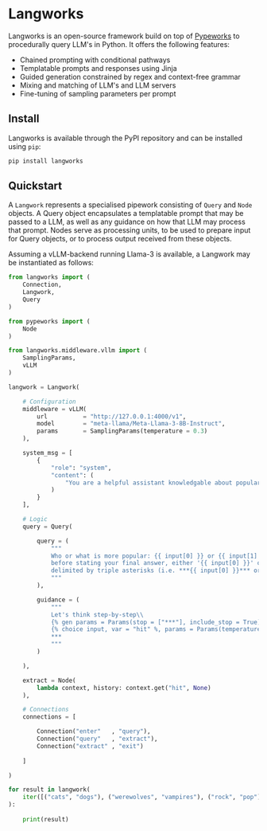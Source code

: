 # Langworks

Langworks is an open-source framework build on top of 
[Pypeworks](https://rosaia.github.io/langworks/) to procedurally query LLM's in Python. It offers 
the following features:

* Chained prompting with conditional pathways
* Templatable prompts and responses using Jinja
* Guided generation constrained by regex and context-free grammar
* Mixing and matching of LLM's and LLM servers
* Fine-tuning of sampling parameters per prompt


## Install

Langworks is available through the PyPI repository and can be installed using `pip`:

```bash
pip install langworks
```


## Quickstart

A `Langwork` represents a specialised pipework consisting of `Query` and `Node` objects. A Query 
object encapsulates a templatable prompt that may be passed to a LLM, as well as any guidance on 
how that LLM may process that prompt. Nodes serve as processing units, to be used to prepare input 
for Query objects, or to process output received from these objects.

Assuming a vLLM-backend running Llama-3 is available, a Langwork may be instantiated as follows:

```python
from langworks import (
    Connection,
    Langwork,
    Query
)

from pypeworks import (
    Node
)

from langworks.middleware.vllm import (
    SamplingParams,
    vLLM
)

langwork = Langwork(

    # Configuration
    middleware = vLLM(
        url          = "http://127.0.0.1:4000/v1",
        model        = "meta-llama/Meta-Llama-3-8B-Instruct",
        params       = SamplingParams(temperature = 0.3)
    ),

    system_msg = [
        {
            "role": "system",
            "content": (
                "You are a helpful assistant knowledgable about popular trivia."
            )
        }
    ],

    # Logic
    query = Query(

        query = (
            """
            Who or what is more popular: {{ input[0] }} or {{ input[1] }}? Think step-by-step \\
            before stating your final answer, either '{{ input[0] }}' or '{{ input[1] }}', \\
            delimited by triple asterisks (i.e. ***{{ input[0] }}*** or ***{{ input[1] }}***).
            """
        ),

        guidance = (
            """
            Let's think step-by-step\\
            {% gen params = Params(stop = ["***"], include_stop = True) %}\\
            {% choice input, var = "hit" %, params = Params(temperature = 0)}\\
            ***
            """
        )

    ),

    extract = Node(
        lambda context, history: context.get("hit", None)
    ),

    # Connections
    connections = [

        Connection("enter"   , "query"),
        Connection("query"   , "extract"),
        Connection("extract" , "exit")
        
    ]

)

for result in langwork(
    iter([("cats", "dogs"), ("werewolves", "vampires"), ("rock", "pop")])
):
    
    print(result)

```
